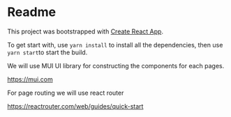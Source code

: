 # Readme

This project was bootstrapped with [Create React App](https://github.com/facebook/create-react-app).

To get start with, use `yarn install` to install all the dependencies, then use `yarn start`to start the build.

We will use MUI UI library for constructing the components for each pages.

https://mui.com

For page routing we will use react router

https://reactrouter.com/web/guides/quick-start

